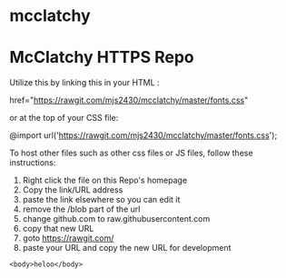 # mcclatchy
<h1>McClatchy HTTPS Repo</h1>

Utilize this by linking this in your HTML <head>:

 href="https://rawgit.com/mjs2430/mcclatchy/master/fonts.css"
 
 or at the top of your CSS file:

@import url('https://rawgit.com/mjs2430/mcclatchy/master/fonts.css');


To host other files such as other css files or JS files, follow these instructions:

1. Right click the file on this Repo's homepage
2. Copy the link/URL address
3. paste the link elsewhere so you can edit it
4. remove the /blob part of the url
5. change github.com to raw.githubusercontent.com
6. copy that new URL
7. goto https://rawgit.com/
8. paste your URL and copy the new URL for development

```
<body>heloo</body>
```
